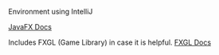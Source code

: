 Environment using IntelliJ

[JavaFX Docs](https://openjfx.io/)

Includes FXGL (Game Library) in case it is helpful.
[FXGL Docs](http://almasb.github.io/FXGL/)



